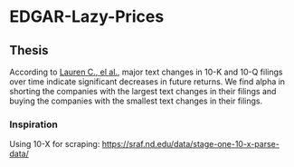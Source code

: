 # EDGAR-Lazy-Prices

## Thesis
According to <a href="https://ssrn.com/abstract=1658471">Lauren C., el al.</a>, major text changes in 10-K and 10-Q filings over time indicate significant decreases in future returns. We find alpha in shorting the companies with the largest text changes in their filings and buying the companies with the smallest text changes in their filings. 

### Inspiration


Using 10-X for scraping:
https://sraf.nd.edu/data/stage-one-10-x-parse-data/
